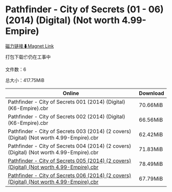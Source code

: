 # Pathfinder - City of Secrets (01 - 06) (2014) (Digital) (Not worth 4.99-Empire)

[磁力链接⬇Magnet Link](magnet:?xt=urn:btih:4e1a1d6fa055090bd2e4bf519b319dd18c5ed24e&dn=Pathfinder%20-%20City%20of%20Secrets%20%2801%20-%2006%29%20%282014%29%20%28Digital%29%20%28Not%20worth%204.99-Empire%29)

打包下载📦仍在工事中

文件数：6

总大小：417.75MiB

Online | Download
--- | ---
Pathfinder - City of Secrets 001 (2014) (Digital) (K6-Empire).cbr | 70.66MiB
Pathfinder - City of Secrets 002 (2014) (Digital) (K6-Empire).cbr | 66.56MiB
Pathfinder - City of Secrets 003 (2014) (2 covers) (Digital) (Not worth 4.99-Empire).cbr | 62.42MiB
Pathfinder - City of Secrets 004 (2014) (2 covers) (Digital) (Not worth 4.99-Empire).cbr | 71.83MiB
[Pathfinder - City of Secrets 005 (2014) (2 covers) (Digital) (Not worth 4.99-Empire).cbr](https://github.com/alicewish/markdown/blob/master/comic/Pathfinder-City-of-Secrets-005-2014-2-covers-Digital-Not-worth-4-99-Empire-cbr.md) | 78.49MiB
[Pathfinder - City of Secrets 006 (2014) (2 covers) (Digital) (Not worth 4.99-Empire).cbr](https://github.com/alicewish/markdown/blob/master/comic/Pathfinder-City-of-Secrets-006-2014-2-covers-Digital-Not-worth-4-99-Empire-cbr.md) | 67.79MiB